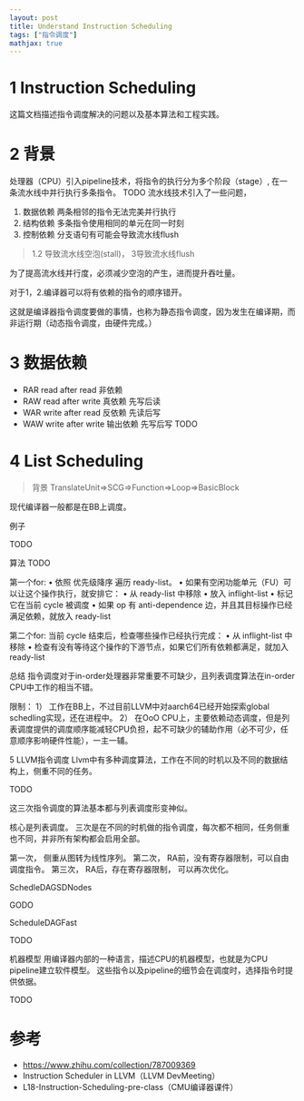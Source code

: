```yaml
---
layout: post
title: Understand Instruction Scheduling
tags: ["指令调度"]
mathjax: true
---
```


# 1 Instruction Scheduling
这篇文档描述指令调度解决的问题以及基本算法和工程实践。
# 2 背景
处理器（CPU）引入pipeline技术，将指令的执行分为多个阶段（stage）, 在一条流水线中并行执行多条指令。
TODO
流水线技术引入了一些问题，
1.	数据依赖 两条相邻的指令无法完美并行执行 
2.	结构依赖 多条指令使用相同的单元在同一时刻
3.	控制依赖 分支语句有可能会导致流水线flush
> 1.2 导致流水线空泡(stall)， 3导致流水线flush

为了提高流水线并行度，必须减少空泡的产生，进而提升吞吐量。

对于1，2.编译器可以将有依赖的指令的顺序错开。

这就是编译器指令调度要做的事情，也称为静态指令调度，因为发生在编译期，而非运行期（动态指令调度，由硬件完成。）
# 3 数据依赖
+ RAR read after read 非依赖
+ RAW read after write 真依赖 先写后读
+ WAR write after read  反依赖 先读后写 
+ WAW write after write 输出依赖 先写后写
TODO
# 4 List Scheduling
> 背景 TranslateUnit=>SCG=>Function=>Loop=>BasicBlock

现代编译器一般都是在BB上调度。

例子
 

TODO

算法
TODO

第一个for:
•  依照 优先级降序 遍历 ready-list。
•  如果有空闲功能单元（FU）可以让这个操作执行，就安排它：
•	从 ready-list 中移除
•	放入 inflight-list
•	标记它在当前 cycle 被调度
•	如果 op 有 anti-dependence 边，并且其目标操作已经满足依赖，就放入 ready-list

第二个for:
当前 cycle 结束后，检查哪些操作已经执行完成：
•	从 inflight-list 中移除
•	检查有没有等待这个操作的下游节点，如果它们所有依赖都满足，就加入 ready-list










总结
指令调度对于in-order处理器非常重要不可缺少，且列表调度算法在in-order CPU中工作的相当不错。

限制：
1）	工作在BB上，不过目前LLVM中对aarch64已经开始探索global schedling实现，还在进程中。
2）	在OoO CPU上，主要依赖动态调度，但是列表调度提供的调度顺序能减轻CPU负担，起不可缺少的辅助作用（必不可少，任意顺序影响硬件性能），一主一辅。


































5 LLVM指令调度
Llvm中有多种调度算法，工作在不同的时机以及不同的数据结构上，侧重不同的任务。

 TODO


这三次指令调度的算法基本都与列表调度形变神似。

核心是列表调度。
三次是在不同的时机做的指令调度，每次都不相同，任务侧重也不同，并非所有架构都会启用全部。

第一次，	侧重从图转为线性序列。
第二次，	RA前，没有寄存器限制，可以自由调度指令。
第三次，	RA后，存在寄存器限制， 可以再次优化。












SchedleDAGSDNodes


 


GODO












ScheduleDAGFast
 





TODO
















机器模型
用编译器内部的一种语言，描述CPU的机器模型，也就是为CPU pipeline建立软件模型。
这些指令以及pipeline的细节会在调度时，选择指令时提供依据。
 

TODO




















# 参考
+ https://www.zhihu.com/collection/787009369
+ Instruction Scheduler in LLVM（LLVM DevMeeting）
+ L18-Instruction-Scheduling-pre-class（CMU编译器课件）

